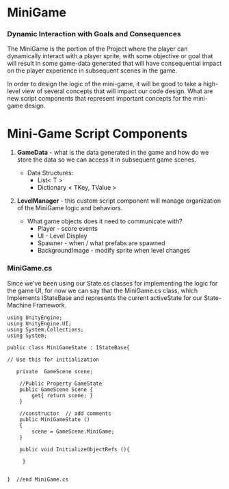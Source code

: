 # MiniGame

### Dynamic Interaction with Goals and Consequences

The MiniGame is the portion of the Project where the player can dynamically interact with a player sprite, with some objective or goal that will result in some game-data generated that will have consequential impact on the player experience in subsequent scenes in the game.

In order to design the logic of the mini-game, it will be good to take a high-level view of  several concepts that will impact our code design.  What are new script components that represent important concepts for the mini-game design.

# Mini-Game Script Components

1. **GameData** - what is the data generated in the game and how do we store the data so we can access it in subsequent game scenes.

   * Data Structures:  
     * List&lt; T &gt;  
     * Dictionary &lt; TKey, TValue &gt; 

2. **LevelManager** - this custom script component will manage organization of the MiniGame logic and behaviors.

   * What game objects does it need to communicate with?
     * Player - score events
     * UI - Level Display
     * Spawner - when / what prefabs are spawned
     * BackgroundImage - modify sprite when level changes

### MiniGame.cs

Since we've been using our State.cs classes for implementing the logic for the game UI, for now we can say that the MiniGame.cs class, which Implements IStateBase and  represents the current activeState for our State-Machine Framework.

```
using UnityEngine;
using UnityEngine.UI;
using System.Collections;
using System;

public class MiniGameState : IStateBase{

// Use this for initialization

   private  GameScene scene;

    //Public Property GameState
    public GameScene Scene {
        get{ return scene; }
    }

    //constructor  // add comments
    public MiniGameState ()
    {
        scene = GameScene.MiniGame;
    }

    public void InitializeObjectRefs (){

     }


}  //end MiniGame.cs
```



